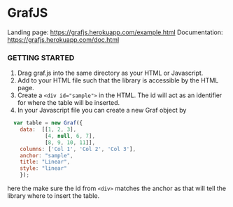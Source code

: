 # GrafJS
Landing page: https://grafjs.herokuapp.com/example.html
Documentation: https://grafjs.herokuapp.com/doc.html


### GETTING STARTED
1. Drag graf.js into the same directory as your HTML or Javascript.
2. Add <script type="text/javascript" src="graf.js"></script> to your HTML file such that the library is accessible by the HTML page.
3. Create a ```<div id="sample">``` in the HTML. The id will act as an identifier for where the table will be inserted.
4. In your Javascript file you can create a new Graf object by 
```javascript
  var table = new Graf({
    data:  [[1, 2, 3],
            [4, null, 6, 7],
            [8, 9, 10, 11]],
    columns: ['Col 1', 'Col 2', 'Col 3'],
    anchor: "sample",
    title: "Linear",
    style: "linear"
    });
```
here the make sure the id from ```<div>``` matches the anchor as that will tell the library where to insert the table.
  
